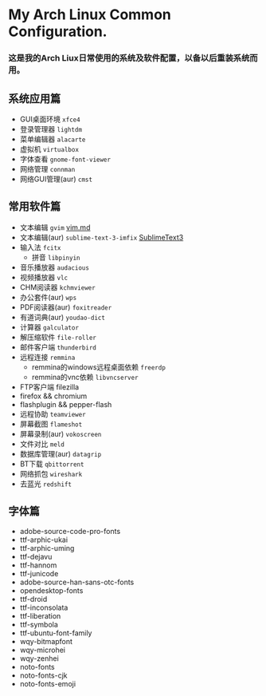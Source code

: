 # My Arch Linux Common Configuration.
### 这是我的Arch Liux日常使用的系统及软件配置，以备以后重装系统而用。
## 系统应用篇
* GUI桌面环境  `xfce4`
* 登录管理器   `lightdm`
* 菜单编辑器   `alacarte`
* 虚拟机       `virtualbox`
* 字体查看    `gnome-font-viewer`
* 网络管理    `connman`
* 网络GUI管理(aur)    `cmst`

## 常用软件篇
* 文本编辑    `gvim`             [vim.md](https://github.com/whour/myArchLinux/blob/master/vim.md)
* 文本编辑(aur)    `sublime-text-3-imfix`     [SublimeText3](https://github.com/whour/myArchLinux/tree/master/SublimeText3)
* 输入法   `fcitx`
  - 拼音    `libpinyin `
* 音乐播放器   `audacious` 
* 视频播放器   `vlc`
* CHM阅读器    `kchmviewer`
* 办公套件(aur)   `wps`
* PDF阅读器(aur)    `foxitreader`
* 有道词典(aur)   `youdao-dict`
* 计算器   `galculator`  
* 解压缩软件   `file-roller`
* 邮件客户端   `thunderbird`
* 远程连接    `remmina`
  - remmina的windows远程桌面依赖   `freerdp`
  - remmina的vnc依赖   `libvncserver`
* FTP客户端  filezilla 
* firefox && chromium
* flashplugin && pepper-flash
* 远程协助    `teamviewer`
* 屏幕截图    `flameshot`
* 屏幕录制(aur)    `vokoscreen`
* 文件对比    `meld`
* 数据库管理(aur)   `datagrip`
* BT下载    `qbittorrent`
* 网络抓包    `wireshark `
* 去蓝光   `redshift`


## 字体篇
* adobe-source-code-pro-fonts
* ttf-arphic-ukai
* ttf-arphic-uming
* ttf-dejavu
* ttf-hannom
* ttf-junicode
* adobe-source-han-sans-otc-fonts
* opendesktop-fonts
* ttf-droid
* ttf-inconsolata
* ttf-liberation
* ttf-symbola
* ttf-ubuntu-font-family
* wqy-bitmapfont
* wqy-microhei
* wqy-zenhei
* noto-fonts
* noto-fonts-cjk
* noto-fonts-emoji

